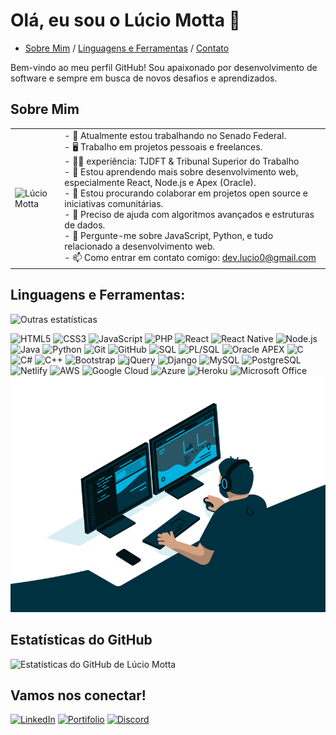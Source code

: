 # Olá, eu sou o Lúcio Motta 👋

- [Sobre Mim](#sobre-mim) / [Linguagens e Ferramentas](#linguagens-e-ferramentas) / [Contato](#Vamos-nos-conectar!) 

Bem-vindo ao meu perfil GitHub! Sou apaixonado por desenvolvimento de software e sempre em busca de novos desafios e aprendizados.

## Sobre Mim

<table>
  <tr>
    <td>
      <img src="URL_DA_SUA_IMAGEM" alt="Lúcio Motta" width="150">
    </td>
    <td>
      - 🔭 Atualmente estou trabalhando no Senado Federal.<br>
      - 🖥️ Trabalho em projetos pessoais e freelances.<br>
      - 🏴‍☠️ experiência: TJDFT & Tribunal Superior do Trabalho<br>
      - 🌱 Estou aprendendo mais sobre desenvolvimento web, especialmente React, Node.js e Apex (Oracle).<br>
      - 👯 Estou procurando colaborar em projetos open source e iniciativas comunitárias.<br>
      - 🤔 Preciso de ajuda com algoritmos avançados e estruturas de dados.<br>
      - 💬 Pergunte-me sobre JavaScript, Python, e tudo relacionado a desenvolvimento web.<br>
      - 📫 Como entrar em contato comigo: <a href="mailto:dev.lucio0@gmail.com">dev.lucio0@gmail.com</a>
    </td>
  </tr>
</table>

## Linguagens e Ferramentas:
![Outras estatísticas](https://github-readme-stats.vercel.app/api/top-langs/?username=luciomotta&layout=compact&theme=dark)

![HTML5](https://img.shields.io/badge/-HTML5-black?style=flat-square&logo=html5)
![CSS3](https://img.shields.io/badge/-CSS3-black?style=flat-square&logo=css3)
![JavaScript](https://img.shields.io/badge/-JavaScript-black?style=flat-square&logo=javascript)
![PHP](https://img.shields.io/badge/-PHP-black?style=flat-square&logo=php)
![React](https://img.shields.io/badge/-React-black?style=flat-square&logo=react)
![React Native](https://img.shields.io/badge/-React_Native-black?style=flat-square&logo=react)
![Node.js](https://img.shields.io/badge/-Node.js-black?style=flat-square&logo=node.js)
![Java](https://img.shields.io/badge/-Java-black?style=flat-square&logo=java)
![Python](https://img.shields.io/badge/-Python-black?style=flat-square&logo=python)
![Git](https://img.shields.io/badge/-Git-black?style=flat-square&logo=git)
![GitHub](https://img.shields.io/badge/-GitHub-181717?style=flat-square&logo=github)
![SQL](https://img.shields.io/badge/-SQL-black?style=flat-square&logo=postgresql)
![PL/SQL](https://img.shields.io/badge/-PL%2FSQL-black?style=flat-square&logo=oracle)
![Oracle APEX](https://img.shields.io/badge/-Oracle_APEX-black?style=flat-square&logo=oracle)
![C](https://img.shields.io/badge/-C-black?style=flat-square&logo=c)
![C#](https://img.shields.io/badge/-C%23-black?style=flat-square&logo=c-sharp)
![C++](https://img.shields.io/badge/-C++-black?style=flat-square&logo=c%2B%2B)
![Bootstrap](https://img.shields.io/badge/-Bootstrap-black?style=flat-square&logo=bootstrap)
![jQuery](https://img.shields.io/badge/-jQuery-black?style=flat-square&logo=jquery)
![Django](https://img.shields.io/badge/-Django-black?style=flat-square&logo=django)
![MySQL](https://img.shields.io/badge/-MySQL-black?style=flat-square&logo=mysql)
![PostgreSQL](https://img.shields.io/badge/-PostgreSQL-black?style=flat-square&logo=postgresql)
![Netlify](https://img.shields.io/badge/-Netlify-black?style=flat-square&logo=netlify)
![AWS](https://img.shields.io/badge/-AWS-black?style=flat-square&logo=amazon-aws)
![Google Cloud](https://img.shields.io/badge/-Google_Cloud-black?style=flat-square&logo=google-cloud)
![Azure](https://img.shields.io/badge/-Azure-black?style=flat-square&logo=microsoft-azure)
![Heroku](https://img.shields.io/badge/-Heroku-black?style=flat-square&logo=heroku)
![Microsoft Office](https://img.shields.io/badge/-Microsoft_Office-black?style=flat-square&logo=microsoft-office)
![](https://raw.githubusercontent.com/rg3915/rg3915/main/fcf7fd0c619bb87706533079240915f3.gif)

## Estatísticas do GitHub
![Estatísticas do GitHub de Lúcio Motta](https://github-readme-stats.vercel.app/api?username=luciomotta&show_icons=true&theme=dark&include_all_commits=true&show_rank=true)

## Vamos nos conectar!

[![LinkedIn](https://img.shields.io/badge/-LinkedIn-blue?style=flat-square&logo=linkedin&logoColor=white&link=https://www.linkedin.com/in/seulink/)](https://www.linkedin.com/in/lucio-motta-828613166/)
[![Portifolio](https://img.shields.io/badge/-portifolio-gray?style=flat-square&logo=x&logoColor=white&link=https://www.Discrod.com/in/seulink/)](https://portifolio-lucio-motta.netlify.app/)
[![Discord](https://img.shields.io/badge/-Discord-blac?style=flat-square&logo=Discord&logoColor=white&link=https://www.Discord.com/in/seulink/)](https://discord.com/)
